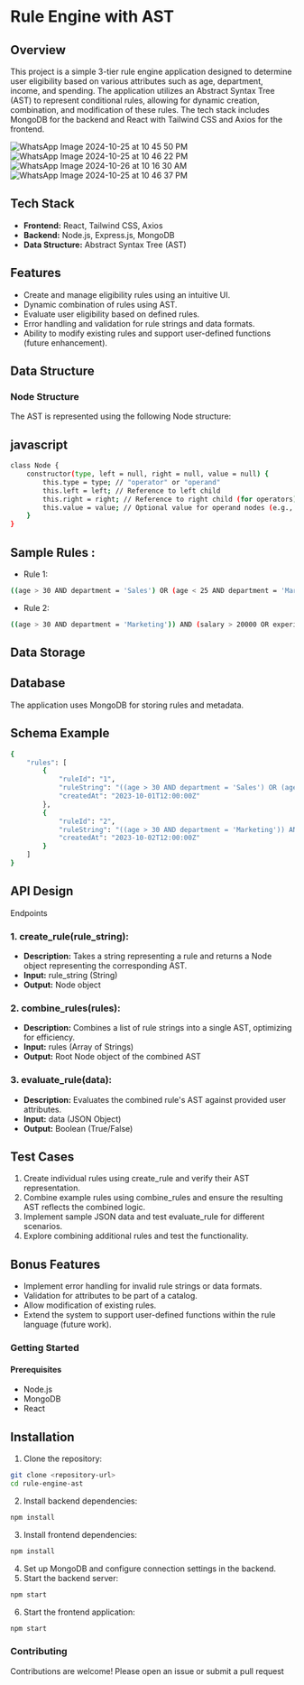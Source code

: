 
# Rule Engine with AST

## Overview
This project is a simple 3-tier rule engine application designed to determine user eligibility based on various attributes such as age, department, income, and spending. The application utilizes an Abstract Syntax Tree (AST) to represent conditional rules, allowing for dynamic creation, combination, and modification of these rules. The tech stack includes MongoDB for the backend and React with Tailwind CSS and Axios for the frontend.

![WhatsApp Image 2024-10-25 at 10 45 50 PM](https://github.com/user-attachments/assets/f7a475c7-5021-46cc-848f-531d23cd1ac9)
![WhatsApp Image 2024-10-25 at 10 46 22 PM](https://github.com/user-attachments/assets/9ced52bd-a54a-4662-9993-7a3cd21ee4a7)
![WhatsApp Image 2024-10-26 at 10 16 30 AM](https://github.com/user-attachments/assets/07c75120-5b5f-4790-9758-e6e44e5ec2fb)
![WhatsApp Image 2024-10-25 at 10 46 37 PM](https://github.com/user-attachments/assets/84d1bcf3-7bcc-4d2f-8744-5d897aa76fa4)


## Tech Stack

- **Frontend:** React, Tailwind CSS, Axios 
- **Backend:** Node.js, Express.js, MongoDB
- **Data Structure:** Abstract Syntax Tree (AST)

## Features

- Create and manage eligibility rules using an intuitive UI.
- Dynamic combination of rules using AST.
- Evaluate user eligibility based on defined rules.
- Error handling and validation for rule strings and data formats.
- Ability to modify existing rules and support user-defined functions (future enhancement).

## Data Structure
### Node Structure
The AST is represented using the following Node structure:

## javascript

```bash
class Node {
    constructor(type, left = null, right = null, value = null) {
        this.type = type; // "operator" or "operand"
        this.left = left; // Reference to left child
        this.right = right; // Reference to right child (for operators)
        this.value = value; // Optional value for operand nodes (e.g., number for comparisons)
    }
}
```

## Sample Rules :

- Rule 1:

```bash
((age > 30 AND department = 'Sales') OR (age < 25 AND department = 'Marketing')) AND (salary > 50000 OR experience > 5)
```
- Rule 2:

```bash
((age > 30 AND department = 'Marketing')) AND (salary > 20000 OR experience > 5)
```
## Data Storage
## Database
The application uses MongoDB for storing rules and metadata.

## Schema Example

```bash
{
    "rules": [
        {
            "ruleId": "1",
            "ruleString": "((age > 30 AND department = 'Sales') OR (age < 25 AND department = 'Marketing')) AND (salary > 50000 OR experience > 5)",
            "createdAt": "2023-10-01T12:00:00Z"
        },
        {
            "ruleId": "2",
            "ruleString": "((age > 30 AND department = 'Marketing')) AND (salary > 20000 OR experience > 5)",
            "createdAt": "2023-10-02T12:00:00Z"
        }
    ]
}
```

## API Design
Endpoints
### 1. create_rule(rule_string):

- **Description:** Takes a string representing a rule and returns a Node object representing the corresponding AST.
- **Input:** rule_string (String)
- **Output:** Node object

### 2. combine_rules(rules):

- **Description:** Combines a list of rule strings into a single AST, optimizing for efficiency.
- **Input:** rules (Array of Strings)
- **Output:** Root Node object of the combined AST

### 3. evaluate_rule(data):

- **Description:**  Evaluates the combined rule's AST against provided user attributes.
- **Input:** data (JSON Object)
- **Output:**  Boolean (True/False)

## Test Cases
1. Create individual rules using create_rule and verify their AST representation.
2. Combine example rules using combine_rules and ensure the resulting AST reflects the combined logic.
3. Implement sample JSON data and test evaluate_rule for different scenarios.
4. Explore combining additional rules and test the functionality.

## Bonus Features
- Implement error handling for invalid rule strings or data formats.
- Validation for attributes to be part of a catalog.
- Allow modification of existing rules.
- Extend the system to support user-defined functions within the rule language (future work).

### Getting Started
#### Prerequisites

- Node.js
- MongoDB
- React

## Installation
1. Clone the repository:

```bash
git clone <repository-url>
cd rule-engine-ast
```
2. Install backend dependencies:

```bash
npm install
```
3. Install frontend dependencies:

```bash
npm install
```
4. Set up MongoDB and configure connection settings in the backend.
5. Start the backend server:

```bash
npm start
```
6. Start the frontend application:
```bash
npm start
```
### Contributing
Contributions are welcome! Please open an issue or submit a pull request
